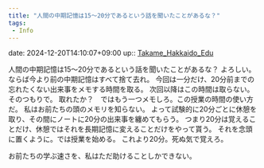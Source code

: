 ```yaml
---
title: "人間の中期記憶は15〜20分であるという話を聞いたことがあるな？"
tags:
 - Info
---
```


date: 2024-12-20T14:10:07+09:00
up:: [Takame_Hakkaido_Edu](../Bar/Novel/Nacaria/Takame_Hakkaido_Edu.md)

人間の中期記憶は15〜20分であるという話を聞いたことがあるな？
よろしい。ならば今より前の中期記憶はすべて捨て去れ。
今回は一分だけ、20分前までの忘れたくない出来事をメモする時間を取る。
次回以降はこの時間は取らない。そのつもりで。
取れたか？　ではもう一つメモしろ。この授業の時間の使い方だ。
私はお前たちの頭のメモリを知らない。
よって試験的に20分ごとに休憩を取り、その間にノートに20分の出来事を纏めてもらう。
つまり20分は覚えることだけ、休憩ではそれを長期記憶に変えることだけをやって貰う。
それを念頭に置くように。では授業を始める。
これより20分。死ぬ気で覚えろ。

お前たちの学ぶ速さを、私はただ助けることしかできない。